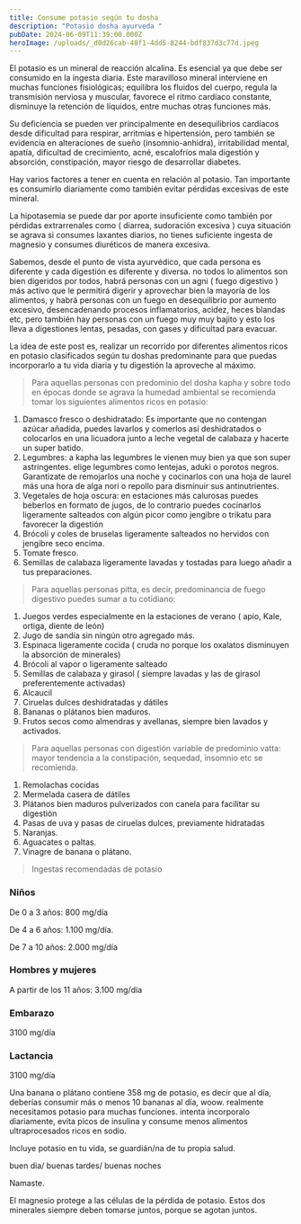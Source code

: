```yaml
---
title: Consume potasio según tu dosha
description: "Potasio dosha ayurveda "
pubDate: 2024-06-09T11:39:00.000Z
heroImage: /uploads/_d0d26cab-48f1-4dd5-8244-bdf837d3c77d.jpeg
---
```

El potasio es un mineral de reacción alcalina. Es esencial ya que debe ser consumido en la ingesta diaria. Este maravilloso mineral interviene en muchas funciones fisiológicas; equilibra los fluidos del cuerpo, regula la transmisión nerviosa y muscular, favorece el ritmo cardíaco constante, disminuye la retención de líquidos, entre muchas otras funciones más.

Su deficiencia se pueden ver principalmente en desequilibrios cardíacos desde dificultad para respirar, arritmias e hipertensión, pero también se evidencia en alteraciones de sueño (insomnio-anhidra), irritabilidad mental, apatía, dificultad de crecimiento, acné, escalofríos mala digestión y absorción, constipación, mayor riesgo de desarrollar diabetes. 

Hay varios factores a tener en cuenta en relación al potasio. Tan importante es consumirlo diariamente como también evitar pérdidas excesivas de este mineral. 

La hipotasemia se puede dar por aporte insuficiente como también por pérdidas extrarrenales como ( diarrea, sudoración excesiva ) cuya situación se agrava si consumes laxantes diarios, no tienes suficiente ingesta de magnesio y consumes diuréticos de manera excesiva.

Sabemos, desde el punto de vista ayurvédico, que cada persona es diferente y cada digestión es diferente y diversa. no todos lo alimentos son bien digeridos por todos, habrá personas con un agni ( fuego digestivo ) más activo que le permitirá digerir y aprovechar bien la mayoría de los alimentos, y habrá personas con un fuego en desequilibrio por aumento excesivo, desencadenando procesos inflamatorios, acidez, heces blandas etc, pero también hay personas con un fuego muy muy bajito y esto los lleva a digestiones lentas, pesadas, con gases y dificultad para evacuar. 

La idea de este post es, realizar un recorrido por diferentes alimentos ricos en potasio clasificados según tu doshas predominante para que puedas incorporarlo a tu vida diaria y tu digestión la aproveche al máximo. 

> Para aquellas personas con predominio del dosha kapha y sobre todo en épocas donde se agrava la humedad ambiental se recomienda tomar los siguientes alimentos ricos en potasio:

1. Damasco fresco o deshidratado: Es importante que no contengan azúcar añadida, puedes lavarlos y comerlos así deshidratados o colocarlos en una licuadora junto a leche vegetal de calabaza y hacerte un super batido. 
2. Legumbres: a kapha las legumbres le vienen muy bien ya que son super astringentes. elige legumbres como lentejas, aduki o porotos negros. Garantizate de remojarlos una noche y cocinarlos con una hoja de laurel más una hora de alga nori o repollo para disminuir sus antinutrientes. 
3. Vegetales de hoja oscura: en estaciones más calurosas puedes beberlos en formato de jugos, de lo contrario puedes cocinarlos ligeramente salteados con algún picor como jengibre o trikatu para favorecer la digestión
4. Brócoli y coles de bruselas ligeramente salteados no hervidos con jengibre seco encima.
5. Tomate fresco.
6. Semillas de calabaza ligeramente lavadas y tostadas para luego añadir a tus preparaciones. 

> Para aquellas personas pitta, es decir, predominancia de fuego digestivo puedes sumar a tu cotidiano:

1. Juegos verdes especialmente en la estaciones de verano ( apio, Kale, ortiga, diente de león)
2. Jugo de sandía sin ningún otro agregado más.
3. Espinaca ligeramente cocida ( cruda no porque los oxalatos disminuyen la absorción de minerales)
4. Brócoli al vapor o ligeramente salteado
5. Semillas de calabaza y girasol ( siempre lavadas y las de girasol preferentemente activadas)
6. Alcaucil 
7. Ciruelas dulces deshidratadas y dátiles
8. Bananas o plátanos bien maduros. 
9. Frutos secos como almendras y avellanas, siempre bien lavados y activados. 

> Para aquellas personas con digestión variable de predominio vatta: mayor tendencia a la constipación, sequedad, insomnio etc se recomienda.

1. Remolachas cocidas
2. Mermelada casera de dátiles 
3. Plátanos bien maduros pulverizados con canela para facilitar su digestión 
4. Pasas de uva y pasas de ciruelas dulces, previamente hidratadas
5. Naranjas. 
6. Aguacates o paltas.
7. Vinagre de banana o plátano. 

> Ingestas recomendadas de potasio

### Niños

De 0 a 3 años: 800 mg/día

De 4 a 6 años: 1.100 mg/día.

De 7 a 10 años: 2.000 mg/día

### Hombres y mujeres

A partir de los 11 años: 3.100 mg/día

### Embarazo

3100 mg/día

### Lactancia

3100 mg/día

Una banana o plátano contiene 358 mg de potasio, es decir que al día, deberías consumir más o menos 10 bananas al día, woow. realmente necesitamos potasio para muchas funciones. intenta incorporalo diariamente, evita picos de insulina y consume menos alimentos ultraprocesados ricos en sodio.

Incluye potasio en tu vida, se guardián/na de tu propia salud.

buen dia/ buenas tardes/ buenas noches 

Namaste. 

El magnesio protege a las células de la pérdida de potasio. Estos dos minerales siempre deben tomarse juntos, porque se agotan juntos.
